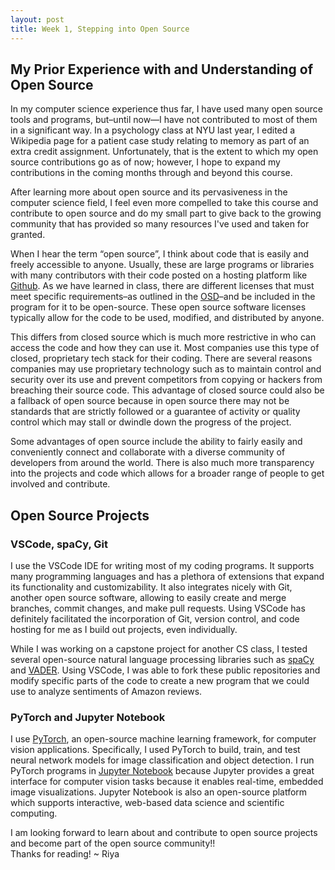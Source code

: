 ```yaml
---
layout: post
title: Week 1, Stepping into Open Source
---
```


## My Prior Experience with and Understanding of Open Source
In my computer science experience thus far, I have used many open source tools and programs, but–until now—I have not contributed to most of them in a significant way. In a psychology class at NYU last year, I edited a Wikipedia page for a patient case study relating to memory as part of an extra credit assignment. Unfortunately, that is the extent to which my open source contributions go as of now; however, I hope to expand my contributions in the coming months through and beyond this course. 

After learning more about open source and its pervasiveness in the computer science field, I feel even more compelled to take this course and contribute to open source and do my small part to give back to the growing community that has provided so many resources I've used and taken for granted. 

When I hear the term “open source”, I think about code that is easily and freely accessible to anyone. Usually, these are large programs or libraries with many contributors with their code posted on a hosting platform like [Github](https://github.com). As we have learned in class, there are different licenses that must meet specific requirements–as outlined in the [OSD](opensource.org/osd)–and be included in the program for it to be open-source. These open source software licenses typically allow for the code to be used, modified, and distributed by anyone. 

This differs from closed source which is much more restrictive in who can access the code and how they can use it. Most companies use this type of closed, proprietary tech stack for their coding. There are several reasons companies may use proprietary technology such as to maintain control and security over its use and prevent competitors from copying or hackers from breaching their source code. This advantage of closed source could also be a fallback of open source because in open source there may not be standards that are strictly followed or a guarantee of activity or quality control which may stall or dwindle down the progress of the project. 

Some advantages of open source include the ability to fairly easily and conveniently connect and collaborate with a diverse community of developers from around the world. There is also much more transparency into the projects and code which allows for a broader range of people to get involved and contribute. 

## Open Source Projects 
### VSCode, spaCy, Git 
I use the VSCode IDE for writing most of my coding programs. It supports many programming languages and has a plethora of extensions that expand its functionality and customizability. It also integrates nicely with Git, another open source software, allowing to easily create and merge branches, commit changes, and make pull requests. Using VSCode has definitely facilitated the incorporation of Git, version control, and code hosting for me as I build out projects, even individually.

While I was working on a capstone project for another CS class, I tested several open-source natural language processing libraries such as [spaCy](https://github.com/explosion/spaCy) and [VADER](https://www.nltk.org/_modules/nltk/sentiment/vader.html). Using VSCode, I was able to fork these public repositories and modify specific parts of the code to create a new program that we could use to analyze sentiments of Amazon reviews. 

### PyTorch and Jupyter Notebook 
I use [PyTorch](https://github.com/pytorch), an open-source machine learning framework, for computer vision applications. Specifically, I used PyTorch to build, train, and test neural network models for image classification and object detection. I run PyTorch programs in [Jupyter Notebook](https://jupyter.org/about) because Jupyter provides a great interface for computer vision tasks because it enables real-time, embedded image visualizations. Jupyter Notebook is also an open-source platform which supports interactive, web-based data science and scientific computing. 

I am looking forward to learn about and contribute to open source projects and become part of the open source community!!  
Thanks for reading! 
~ Riya 


